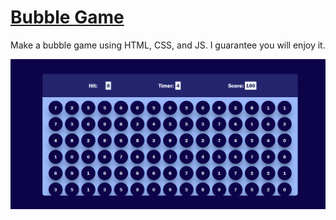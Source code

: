 # <a href="https://hadiraza04.github.io/bubble-game/">Bubble Game</a>
Make a bubble game using HTML, CSS, and JS. I guarantee you will enjoy it.

![Bubble game image](https://github.com/HadiRaza04/bubble-game/blob/master/Bubble%20Game%20Image.png?raw=true)

